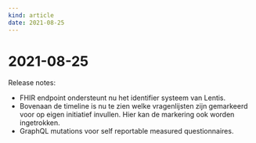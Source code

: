 ```yaml
---
kind: article
date: 2021-08-25
---
```


# 2021-08-25

Release notes:

* FHIR endpoint ondersteunt nu het identifier systeem van Lentis.
* Bovenaan de timeline is nu te zien welke vragenlijsten zijn gemarkeerd voor op eigen initiatief invullen. Hier kan de markering ook worden ingetrokken.
* GraphQL mutations voor self reportable measured questionnaires.
